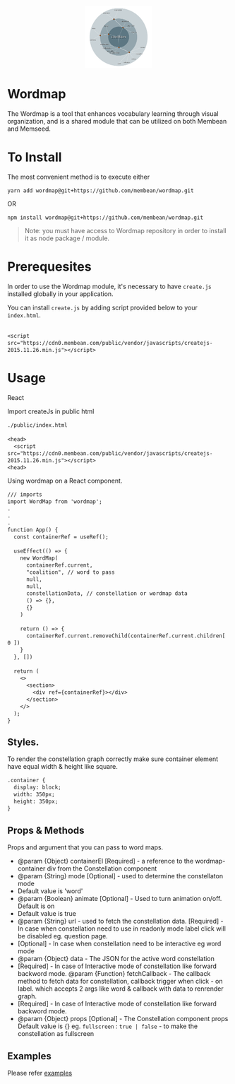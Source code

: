 #

<p align="center"> 
  <img src="./wordmap.png" width="30%" title="Wordmap Demo" alt="Wordmap Demo">
<p>

# Wordmap

The Wordmap is a tool that enhances vocabulary learning through visual organization, and is a shared module that can be utilized on both Membean and Memseed.

# To Install

The most convenient method is to execute either
 
```
yarn add wordmap@git+https://github.com/membean/wordmap.git
```

OR

```
npm install wordmap@git+https://github.com/membean/wordmap.git
```

>  Note: you must have access to Wordmap repository in order to install it as node package / module.

# Prerequesites

In order to use the Wordmap module, it's necessary to have `create.js` installed globally in your application.

You can install `create.js` by adding script provided below to your `index.html`.

```

<script src="https://cdn0.membean.com/public/vendor/javascripts/createjs-2015.11.26.min.js"></script>

```

# Usage 

React

Import createJs in public html

```
./public/index.html

<head>
  <script src="https://cdn0.membean.com/public/vendor/javascripts/createjs-2015.11.26.min.js"></script>
<head>

```

Using wordmap on a React component.

```
/// imports
import WordMap from 'wordmap';
.
.
.
function App() {
  const containerRef = useRef();

  useEffect(() => {
    new WordMap(
      containerRef.current,
      "coalition", // word to pass
      null,
      null,
      constellationData, // constellation or wordmap data
      () => {},
      {}
    )

    return () => {
      containerRef.current.removeChild(containerRef.current.children[ 0 ])
    }
  }, [])

  return (
    <>
      <section>
        <div ref={containerRef}></div>
      </section>
    </>
  );
}

```

## Styles.

To render the constellation graph correctly make sure container element have equal width & height like square.
```
.container {
  display: block;
  width: 350px;
  height: 350px;
}
```

## Props & Methods

Props and argument that you can pass to word maps.

 - @param {Object} containerEl [Required] - a reference to the wordmap-container div from the Constellation component
 - @param {String} mode [Optional] - used to determine the constellaton mode
 -    Default value is 'word'
 - @param {Boolean} animate [Optional] - Used to turn animation on/off. Default is on
 -    Default value is true
 - @param {String} url - used to fetch the constellation data.
    [Required] - In case when constellation need to use in readonly mode label click will be disabled eg. question  page.
 -    [Optional] - In case when constellation need to be interactive eg word mode
 - @param {Object} data - The JSON for the active word constellation
 -    [Required] - In case of Interactive mode of constellation like forward backword mode.
 @param {Function} fetchCallback - The callback method to fetch data for constellation, callback trigger when click - on label.  which accepts 2 args like word & callback with data to renrender graph.
 -    [Required] - In case of Interactive mode of constellation like forward backword mode.
 - @param {Object} props [Optional] - The Constellation component props
    Default value is {} 
    eg. `fullscreen` : `true | false` - to make the constellation as fullscreen


## Examples

Please refer [examples](./examples)
